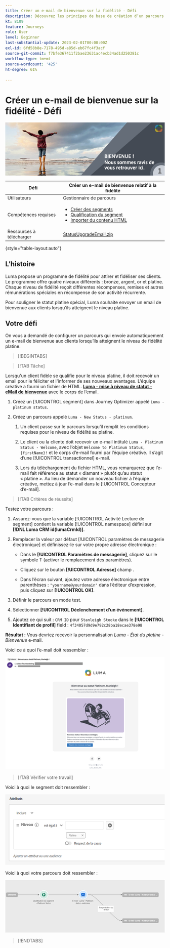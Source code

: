```yaml
---
title: Créer un e-mail de bienvenue sur la fidélité - Défi
description: Découvrez les principes de base de création d’un parcours dans la zone de travail du parcours.
kt: 8109
feature: Journeys
role: User
level: Beginner
last-substantial-update: 2023-02-01T00:00:00Z
exl-id: 6fd58b8e-7178-495d-a85d-eb67fc4f3acf
source-git-commit: f7bfe367411f2bae23631ac4ecb34ad1d250381c
workflow-type: tm+mt
source-wordcount: '425'
ht-degree: 61%

---
```


# Créer un e-mail de bienvenue sur la fidélité - Défi

![E-mail de bienvenue relatif à la fidélité - Bannière de défis](/help/challenges/assets/email-assets/luma-transactional-onboarding-1.png)

| Défi | Créer un e-mail de bienvenue relatif à la fidélité |
|---|---|
| Utilisateurs | Gestionnaire de parcours |
| Compétences requises | <ul><li>[Créer des segments](https://experienceleague.adobe.com/docs/journey-optimizer-learn/tutorials/profiles-segments-subscriptions/create-segments.html?lang=fr)</li> <li>[Qualification du segment](https://experienceleague.adobe.com/docs/journey-optimizer-learn/tutorials/create-journeys/use-case-read-segment-qualification.html?lang=fr)</li><li>[Importer du contenu HTML](https://experienceleague.adobe.com/docs/journey-optimizer-learn/tutorials/email-channel/import-and-author-html-email-content.html?lang=fr)</li></ul> |
| Ressources à télécharger | [StatusUpgradeEmail.zip](/help/challenges/assets/email-assets/StatusUpgradeEmail.zip) |

{style=&quot;table-layout:auto&quot;}

## L’histoire

Luma propose un programme de fidélité pour attirer et fidéliser ses clients. Le programme offre quatre niveaux différents : bronze, argent, or et platine. Chaque niveau de fidélité reçoit différentes récompenses, remises et autres rémunérations spéciales en récompense de son activité récurrente.

Pour souligner le statut platine spécial, Luma souhaite envoyer un email de bienvenue aux clients lorsqu’ils atteignent le niveau platine.

## Votre défi

On vous a demandé de configurer un parcours qui envoie automatiquement un e-mail de bienvenue aux clients lorsqu’ils atteignent le niveau de fidélité platine.

>[!BEGINTABS]

>[!TAB Tâche]

Lorsqu&#39;un client fidèle se qualifie pour le niveau platine, il doit recevoir un email pour le féliciter et l&#39;informer de ses nouveaux avantages. L’équipe créative a fourni un fichier de HTML. **[Luma - mise à niveau de statut - eMail de bienvenue](/help/challenges/assets/email-assets/StatusUpgradeEmail.zip)** avec le corps de l’email.

1. Créez un [!UICONTROL segment] dans Journey Optimizer appelé `Luma - platinum status`.

1. Créez un parcours appelé `Luma - New Status - platinum`.

   1. Un client passe sur le parcours lorsqu’il remplit les conditions requises pour le niveau de fidélité au platine.

   1. Le client ou la cliente doit recevoir un e-mail intitulé `Luma - Platinum Status - Welcome`, avec l’objet `Welcome to Platinum Status, {firstName}!` et le corps d’e-mail fourni par l’équipe créative. Il s’agit d’une [!UICONTROL transactionnel] e-mail.

   1. Lors du téléchargement du fichier HTML, vous remarquerez que l’e-mail fait référence au statut « diamant » plutôt qu’au statut « platine ». Au lieu de demander un nouveau fichier à l’équipe créative, mettez à jour l’e-mail dans le [!UICONTROL Concepteur d’e-mail].

>[!TAB Critères de réussite]

Testez votre parcours :

1. Assurez-vous que la variable [!UICONTROL Activité Lecture de segment] contient la variable [!UICONTROL namespace] défini sur **[!DNL Luma CRM id(lumaCrmId)]**.

1. Remplacer la valeur par défaut [!UICONTROL paramètres de messagerie électronique] et définissez-le sur votre propre adresse électronique :
   * Dans le **[!UICONTROL Paramètres de messagerie]**, cliquez sur le symbole T (activer le remplacement des paramètres).

   * Cliquez sur le bouton **[!UICONTROL Adresse]** champ .

   * Dans l’écran suivant, ajoutez votre adresse électronique entre parenthèses : `"yourname@yourdomain"` dans l’éditeur d’expression, puis cliquez sur **[!UICONTROL OK]**.

1. Définir le parcours en mode test.

1. Sélectionner **[!UICONTROL Déclenchement d’un événement]**.

1. Ajoutez ce qui suit : `CRM ID` pour `Stanleigh Stooke` dans le **[!UICONTROL Identifiant de profil]** field : `4f34057d9d9e792c28ba18ecae378e98`

**Résultat :** Vous devriez recevoir la personnalisation *Luma - État du platine - Bienvenue* e-mail.

Voici ce à quoi l’e-mail doit ressembler :

![Luma - mise à niveau de statut - eMail de bienvenue](/help/challenges/assets/status-upgrade-welcome-email.png)

>[!TAB Vérifier votre travail]

Voici à quoi le segment doit ressembler :

![Luma - Statut Platine - Segment](/help/challenges/assets/segment-luma-platinum-status.png)

Voici à quoi votre parcours doit ressembler :

![platinum-status-upgrade-journey](/help/challenges/assets/journey-luma-status-upgrade.png)

>[!ENDTABS]
